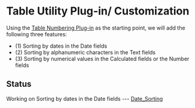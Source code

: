 # Table Utility Plug-in/ Customization

Using the [Table Numbering Plug-in](https://developer.kintone.io/hc/en-us/articles/360012420813) as the starting point, we will add the following three features:
  - (1) Sorting by dates in the Date fields
  - (2) Sorting by alphanumeric characters in the Text fields
  - (3) Sorting by numerical values in the Calculated fields or the Number fields

## Status

Working on Sorting by dates in the Date fields --- [Date_Sorting](Date_Sorting.md)
